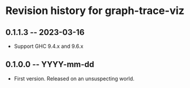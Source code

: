 # Revision history for graph-trace-viz

## 0.1.1.3 -- 2023-03-16

* Support GHC 9.4.x and 9.6.x

## 0.1.0.0 -- YYYY-mm-dd

* First version. Released on an unsuspecting world.
